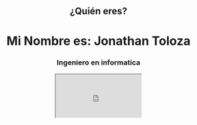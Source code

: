   <header style="text-align:center;">
        <h2>¿Quién eres?</h2>
        <h1>Mi Nombre es: Jonathan Toloza </h1>
        <h3>Ingeniero en informatica</h3>
        <iframe src="https://drive.google.com/file/d/1GNBMr7pyI92KLGSirrcN8CoQo-DgznNG/preview" width="200" height="100" allow="autoplay"></iframe>
    </header>

<!--
**JToloza2021/JToloza2021** is a ✨ _special_ ✨ repository because its `README.md` (this file) appears on your GitHub profile.

Here are some ideas to get you started:

- 🔭 I’m currently working on ...
- 🌱 I’m currently learning ...
- 👯 I’m looking to collaborate on ...
- 🤔 I’m looking for help with ...
- 💬 Ask me about ...
- 📫 How to reach me: ...
- 😄 Pronouns: ...
- ⚡ Fun fact: ...
-->

